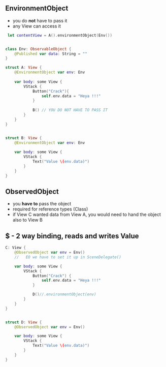 ## EnvironmentObject
* you do **not** have to pass it
* any View can access it

```swift
 let contentView = A().environmentObject(Env())
 ```
 
```swift

class Env: ObservableObject {
    @Published var data: String = ""
}
```


```swift
struct A: View {
    @EnvironmentObject var env: Env
    
    var body: some View {
        VStack {
            Button("Crack"){
                self.env.data = "Heya !!!"
            }
            
            B() // YOU DO NOT HAVE TO PASS IT
        }
    }
}


struct B: View {
    @EnvironmentObject var env: Env
    
    var body: some View {
        VStack {
            Text("Value \(env.data)")
        }
    }
}

```

## ObservedObject
* you **have to** pass the object
* required for reference types (Class)
* if View C wanted data from View A, you would need to hand the object also to View B

## $ - 2 way binding, reads and writes Value

```swift
C: View {
    @ObservedObject var env = Env()
    //   EO we have to set it up in SceneDelegate()

    var body: some View {
        VStack {
            Button("Crack") {
                self.env.data = "Heya !!!"
            }

            D()//.environmentObject(env)
        }
    }
}


struct D: View {
    @ObservedObject var env = Env()

    var body: some View {
        VStack {
            Text("Value \(env.data)")
        }
    }
}
```
